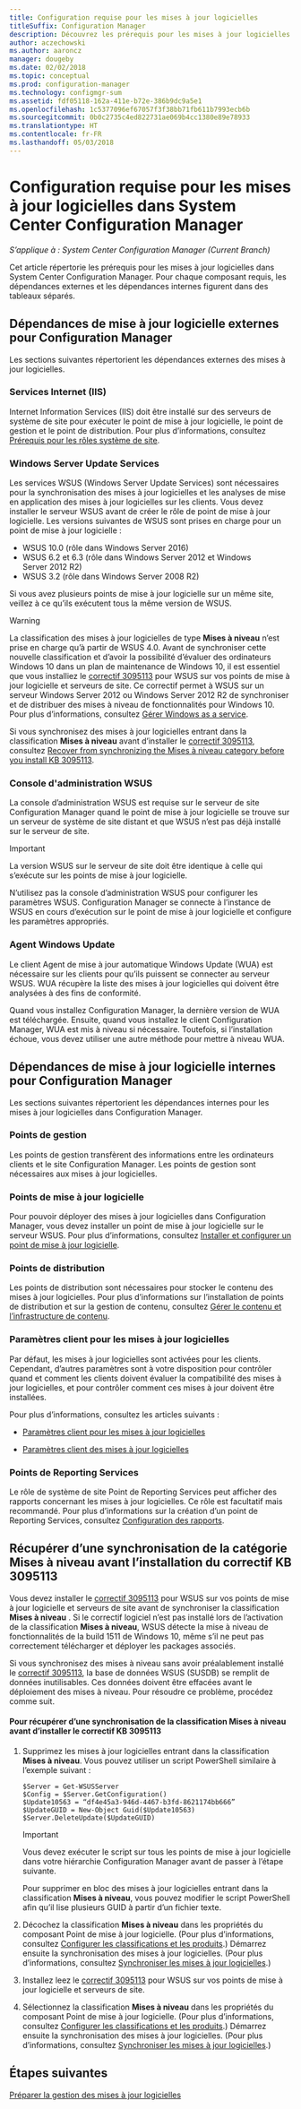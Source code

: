 ```yaml
---
title: Configuration requise pour les mises à jour logicielles
titleSuffix: Configuration Manager
description: Découvrez les prérequis pour les mises à jour logicielles dans System Center Configuration Manager.
author: aczechowski
ms.author: aaroncz
manager: dougeby
ms.date: 02/02/2018
ms.topic: conceptual
ms.prod: configuration-manager
ms.technology: configmgr-sum
ms.assetid: fdf05118-162a-411e-b72e-386b9dc9a5e1
ms.openlocfilehash: 1c5377096ef67057f3f38bb71fb611b7993ecb6b
ms.sourcegitcommit: 0b0c2735c4ed822731ae069b4cc1380e89e78933
ms.translationtype: HT
ms.contentlocale: fr-FR
ms.lasthandoff: 05/03/2018
---
```

# <a name="prerequisites-for-software-updates-in-system-center-configuration-manager"></a>Configuration requise pour les mises à jour logicielles dans System Center Configuration Manager

*S’applique à : System Center Configuration Manager (Current Branch)*

Cet article répertorie les prérequis pour les mises à jour logicielles dans System Center Configuration Manager. Pour chaque composant requis, les dépendances externes et les dépendances internes figurent dans des tableaux séparés.  

## <a name="software-update-dependencies-that-are-external-to-configuration-manager"></a>Dépendances de mise à jour logicielle externes pour Configuration Manager  
 Les sections suivantes répertorient les dépendances externes des mises à jour logicielles.  

### <a name="internet-information-services"></a>Services Internet (IIS)  
 Internet Information Services (IIS) doit être installé sur des serveurs de système de site pour exécuter le point de mise à jour logicielle, le point de gestion et le point de distribution. Pour plus d’informations, consultez [Prérequis pour les rôles système de site](../../core/plan-design/configs/site-and-site-system-prerequisites.md).  

### <a name="windows-server-update-services"></a>Windows Server Update Services  
 Les services WSUS (Windows Server Update Services) sont nécessaires pour la synchronisation des mises à jour logicielles et les analyses de mise en application des mises à jour logicielles sur les clients. Vous devez installer le serveur WSUS avant de créer le rôle de point de mise à jour logicielle. Les versions suivantes de WSUS sont prises en charge pour un point de mise à jour logicielle :  

-   WSUS 10.0 (rôle dans Windows Server 2016)
-   WSUS 6.2 et 6.3 (rôle dans Windows Server 2012 et Windows Server 2012 R2)  
-   WSUS 3.2 (rôle dans Windows Server 2008 R2)  

Si vous avez plusieurs points de mise à jour logicielle sur un même site, veillez à ce qu’ils exécutent tous la même version de WSUS.  

> [!WARNING]  
>  La classification des mises à jour logicielles de type **Mises à niveau** n’est prise en charge qu’à partir de WSUS 4.0. Avant de synchroniser cette nouvelle classification et d’avoir la possibilité d’évaluer des ordinateurs Windows 10 dans un plan de maintenance de Windows 10, il est essentiel que vous installiez le [correctif 3095113](https://support.microsoft.com/kb/3095113) pour WSUS sur vos points de mise à jour logicielle et serveurs de site. Ce correctif permet à WSUS sur un serveur Windows Server 2012 ou Windows Server 2012 R2 de synchroniser et de distribuer des mises à niveau de fonctionnalités pour Windows 10. Pour plus d’informations, consultez [Gérer Windows as a service](../../osd/deploy-use/manage-windows-as-a-service.md).  
>   
>  Si vous synchronisez des mises à jour logicielles entrant dans la classification **Mises à niveau** avant d’installer le [correctif 3095113](https://support.microsoft.com/kb/3095113), consultez [Recover from synchronizing the Mises à niveau category before you install KB 3095113](#BKMK_RecoverUpgrades).  

### <a name="wsus-administration-console"></a>Console d'administration WSUS  
 La console d’administration WSUS est requise sur le serveur de site Configuration Manager quand le point de mise à jour logicielle se trouve sur un serveur de système de site distant et que WSUS n’est pas déjà installé sur le serveur de site.  

> [!IMPORTANT]  
> La version WSUS sur le serveur de site doit être identique à celle qui s’exécute sur les points de mise à jour logicielle.
>
> N’utilisez pas la console d’administration WSUS pour configurer les paramètres WSUS. Configuration Manager se connecte à l’instance de WSUS en cours d’exécution sur le point de mise à jour logicielle et configure les paramètres appropriés.  



### <a name="windows-update-agent"></a>Agent Windows Update  
 Le client Agent de mise à jour automatique Windows Update (WUA) est nécessaire sur les clients pour qu’ils puissent se connecter au serveur WSUS. WUA récupère la liste des mises à jour logicielles qui doivent être analysées à des fins de conformité.  

 Quand vous installez Configuration Manager, la dernière version de WUA est téléchargée. Ensuite, quand vous installez le client Configuration Manager, WUA est mis à niveau si nécessaire. Toutefois, si l’installation échoue, vous devez utiliser une autre méthode pour mettre à niveau WUA.  

## <a name="software-update-dependencies-that-are-internal-to-configuration-manager"></a>Dépendances de mise à jour logicielle internes pour Configuration Manager  
 Les sections suivantes répertorient les dépendances internes pour les mises à jour logicielles dans Configuration Manager.  

### <a name="management-points"></a>Points de gestion  
 Les points de gestion transfèrent des informations entre les ordinateurs clients et le site Configuration Manager. Les points de gestion sont nécessaires aux mises à jour logicielles.  

### <a name="software-update-points"></a>Points de mise à jour logicielle  
 Pour pouvoir déployer des mises à jour logicielles dans Configuration Manager, vous devez installer un point de mise à jour logicielle sur le serveur WSUS. Pour plus d’informations, consultez [Installer et configurer un point de mise à jour logicielle](../get-started/install-a-software-update-point.md).

### <a name="distribution-points"></a>Points de distribution  
 Les points de distribution sont nécessaires pour stocker le contenu des mises à jour logicielles. Pour plus d’informations sur l’installation de points de distribution et sur la gestion de contenu, consultez [Gérer le contenu et l’infrastructure de contenu](../../core/servers/deploy/configure/manage-content-and-content-infrastructure.md).  

### <a name="client-settings-for-software-updates"></a>Paramètres client pour les mises à jour logicielles  
 Par défaut, les mises à jour logicielles sont activées pour les clients. Cependant, d’autres paramètres sont à votre disposition pour contrôler quand et comment les clients doivent évaluer la compatibilité des mises à jour logicielles, et pour contrôler comment ces mises à jour doivent être installées.  

 Pour plus d’informations, consultez les articles suivants :  

-   [Paramètres client pour les mises à jour logicielles](../get-started/manage-settings-for-software-updates.md#BKMK_ClientSettings)   

-   [Paramètres client des mises à jour logicielles](../../core/clients/deploy/about-client-settings.md#software-updates)  

### <a name="reporting-services-points"></a>Points de Reporting Services  
 Le rôle de système de site Point de Reporting Services peut afficher des rapports concernant les mises à jour logicielles. Ce rôle est facultatif mais recommandé. Pour plus d’informations sur la création d’un point de Reporting Services, consultez [Configuration des rapports](../../core/servers/manage/configuring-reporting.md).  

##  <a name="BKMK_RecoverUpgrades"></a> Récupérer d’une synchronisation de la catégorie Mises à niveau avant l’installation du correctif KB 3095113  
 Vous devez installer le [correctif 3095113](https://support.microsoft.com/kb/3095113) pour WSUS sur vos points de mise à jour logicielle et serveurs de site avant de synchroniser la classification **Mises à niveau** . Si le correctif logiciel n’est pas installé lors de l’activation de la classification **Mises à niveau**, WSUS détecte la mise à niveau de fonctionnalités de la build 1511 de Windows 10, même s’il ne peut pas correctement télécharger et déployer les packages associés. 
 
 Si vous synchronisez des mises à niveau sans avoir préalablement installé le [correctif 3095113](https://support.microsoft.com/kb/3095113), la base de données WSUS (SUSDB) se remplit de données inutilisables. Ces données doivent être effacées avant le déploiement des mises à niveau. Pour résoudre ce problème, procédez comme suit.  

#### <a name="to-recover-from-synchronizing-the-upgrades-classification-before-you-install-kb-3095113"></a>Pour récupérer d’une synchronisation de la classification Mises à niveau avant d’installer le correctif KB 3095113  

1.  Supprimez les mises à jour logicielles entrant dans la classification **Mises à niveau**. Vous pouvez utiliser un script PowerShell similaire à l’exemple suivant :  

    ```  
    $Server = Get-WSUSServer  
    $Config = $Server.GetConfiguration()  
    $Update10563 = “df4e45a3-946d-4467-b3fd-8621174bb666”  
    $UpdateGUID = New-Object Guid($Update10563)  
    $Server.DeleteUpdate($UpdateGUID)  
    ```  

    > [!IMPORTANT]  
    >  Vous devez exécuter le script sur tous les points de mise à jour logicielle dans votre hiérarchie Configuration Manager avant de passer à l’étape suivante.  

     Pour supprimer en bloc des mises à jour logicielles entrant dans la classification **Mises à niveau**, vous pouvez modifier le script PowerShell afin qu’il lise plusieurs GUID à partir d’un fichier texte.  

2.  Décochez la classification **Mises à niveau** dans les propriétés du composant Point de mise à jour logicielle. (Pour plus d’informations, consultez [Configurer les classifications et les produits](../get-started/configure-classifications-and-products.md).) Démarrez ensuite la synchronisation des mises à jour logicielles. (Pour plus d’informations, consultez [Synchroniser les mises à jour logicielles](../get-started/synchronize-software-updates.md).)  

3.  Installez leez le [correctif 3095113](https://support.microsoft.com/kb/3095113) pour WSUS sur vos points de mise à jour logicielle et serveurs de site.  

4.  Sélectionnez la classification **Mises à niveau** dans les propriétés du composant Point de mise à jour logicielle. (Pour plus d’informations, consultez [Configurer les classifications et les produits](../get-started/configure-classifications-and-products.md).) Démarrez ensuite la synchronisation des mises à jour logicielles. (Pour plus d’informations, consultez [Synchroniser les mises à jour logicielles](../get-started/synchronize-software-updates.md).)  

## <a name="next-steps"></a>Étapes suivantes
[Préparer la gestion des mises à jour logicielles](../get-started/prepare-for-software-updates-management.md)
